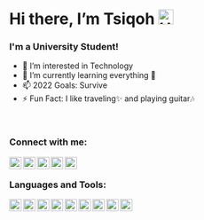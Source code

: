 # Hi there, I’m Tsiqoh <img alt="Hello" width="27px" src="https://user-images.githubusercontent.com/1303154/88677602-1635ba80-d120-11ea-84d8-d263ba5fc3c0.gif"/>

### I'm a University Student!
- 👀 I’m interested in Technology
- 🌱 I’m currently learning everything 🤣
- 📫 2022 Goals: Survive
- ⚡ Fun Fact: I like traveling✨ and playing guitar🎶

<br>

### Connect with me:
[<img align="left" alt="Twitter" width="22px" src="https://github.com/indogegewepe/logos/blob/main/twitter.png" />][twitter]
[<img align="left" alt="Instagram" width="22px" src="https://img.icons8.com/color/480/000000/instagram-new--v1.png" />][instagram]
[<img align="left" alt="Youtube" width="22px" src="https://github.com/indogegewepe/logos/blob/main/youtube.png" />][youtube]
[<img align="left" alt="Linkedin" width="22px" src="https://github.com/indogegewepe/logos/blob/main/linkedin.png" />][linkedin]
[<img align="left" alt="Discord" width="22px" src="https://github.com/indogegewepe/logos/blob/main/Discord-Logo-Color.svg" />][discord]

<br>

### Languages and Tools:
[<img align="left" alt="VScode" width="22px" src="https://github.com/indogegewepe/logos/blob/main/Visual_Studio_Code_1.35_icon.svg" />][vscode]
[<img align="left" alt="HTML" width="22px" src="https://github.com/indogegewepe/logos/blob/main/html-5.png" />][html]
[<img align="left" alt="CSS" width="22px" src="https://github.com/indogegewepe/logos/blob/main/css-3.png" />][css]
[<img align="left" alt="SASS" width="22px" src="https://img.icons8.com/color/480/000000/sass.png" />][sass]
[<img align="left" alt="Javascript" width="22px" src="https://github.com/indogegewepe/logos/blob/main/icons8-javascript.svg" />][javascript]
[<img align="left" alt="Github" width="22px" src="https://github.com/indogegewepe/logos/blob/main/GitHub-Mark-120px-plus.png" />][github]
[<img align="left" alt="PHP" width="22px" src="https://img.icons8.com/office/80/000000/database.png" />][php]
[<img align="left" alt="NodeJS" width="22px" src="https://github.com/indogegewepe/logos/blob/main/nodejs-seeklogo.com.svg" />][node]
[<img align="left" alt="Python" width="22px" src="https://github.com/indogegewepe/logos/blob/main/python-seeklogo.com.svg" />][python]

[twitter]: https://twitter.com/Tsiqohhh
[instagram]: https://www.instagram.com/tsiqohhh/
[youtube]: https://www.youtube.com/channel/UCLO-9nUDXZbYZqtqhlq_1fw
[discord]: https://discord.gg/KMASMkmrQr
[github]: https://github.com/indogegewepe
[html]: https://en.wikipedia.org/wiki/HTML
[css]: https://en.wikipedia.org/wiki/CSS
[sass]: https://sass-lang.com/
[javascript]: https://en.wikipedia.org/wiki/JavaScript
[linkedin]: https://www.linkedin.com/in/bagas-uwaidha-4756261b5/
[node]: https://nodejs.org/en/
[vscode]: https://code.visualstudio.com/
[python]: https://www.python.org/
[php]: https://www.php.net/
